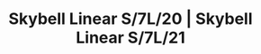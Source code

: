---
title: Skybell Linear S/7L/20 | Skybell Linear S/7L/21
image_primary: img/skybell-linear-s7_red-dot.jpg
description: "Skybell%20is%20an%20extensive%20system%20of%20light%20structures%2C%20designed%20to%20adapt%20to%20any%20type%20of%20application.%20Their%20main%20characteristic%20is%20the%20image%20they%20give%20off%2C%20they%20are%20subtle%20and%20cheerful.%20They%20breathe%20a%20point%20of%20fantasy%20and%20freedom%20in%20their%20applications%20because%20they%20can%20be%20combined%20in%20variations%2C%20mixing%20their%204%20sizes%2C%20until%20they%20achieve%20a%20more%20personal%20and%20dynamic%20lamp%20concept%20or%20they%20can%20keep%20all%20the%20%u2018bells%u2019%20in%20the%20same%20length%2C%20achieving%20a%20more%20traditional%20image.%0A%0A%0A%0A"
designer: Estudi Manel Molina
image_thumb: img/skybell-circle-s62_red-dot.jpg
href: https://www.bover.es/en/lamp/skybell-linear-s-7l-20-skybell-linear-s-7l-21/
tags: 
  - bover
  - New
  - Indoor
  - Pendant
  - indoor-lamps
category: indoor-lamps
subtitle: 
manufacturer: Bover
slug: /manufacturers/bover/indoor-lamps/estudi-manel-molina-skybell-linear-s-7-l-20-skybell-linear-s-7-l-21
---